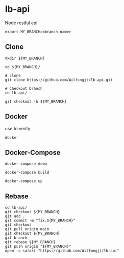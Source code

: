 # lb-api
Node restful api


```
export MY_BRANCH=<branch-name>

```

## Clone
```
mkdir ${MY_BRANCH}

cd ${MY_BRANCH}/

# clone
git clone https://github.com/Wilfongjt/lb-api.git

# Checkout branch
cd lb_api/

git checkout -b ${MY_BRANCH}

```

## Docker
use to verify  
```
docker
```

## Docker-Compose
```
docker-compose down

docker-compose build

docker-compose up
```

## Rebase
```
cd lb-api/
git checkout ${MY_BRANCH}
git add .
git commit -m "fix.${MY_BRANCH}"
git checkout
git pull origin main  
git checkout ${MY_BRANCH}
git branch
git rebase ${MY_BRANCH}
git push origin "${MY_BRANCH}"
open -a safari "https://github.com/Wilfongjt/lb-api"
```
